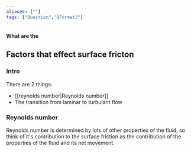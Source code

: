 ```yaml
---
aliases: [""]
tags: ["Question","QFormat3"]
---
```


#### What are the
## Factors that effect surface fricton
### Intro
There are 2 things:
- [[reynolds number|Reynolds number]]
- The transition from laminar to turbulant flow


### Reynolds number
Reynolds number is determined by lots of other properties of the fluid, so think of it's contribution to the surface friction as the contribution of the properties of the fluid and its net movement.
